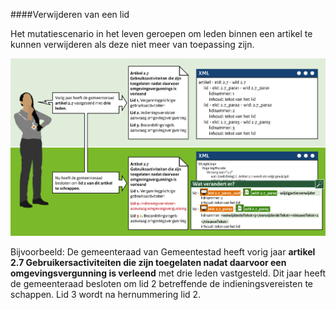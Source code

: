 ####Verwijderen van een lid

Het mutatiescenario in het leven geroepen om leden binnen een artikel te kunnen verwijderen als deze niet meer van 
toepassing zijn.

![](media/Muteren_2C_VerwijderenLid.png)

Bijvoorbeeld: De gemeenteraad van Gemeentestad heeft vorig jaar **artikel 2.7 Gebruikersactiviteiten die zijn toegelaten
nadat daarvoor een omgevingsvergunning is verleend** met drie leden vastgesteld. Dit jaar heeft de gemeenteraad besloten 
om lid 2 betreffende de indieningsvereisten te schappen. Lid 3 wordt na hernummering lid 2. 








 
